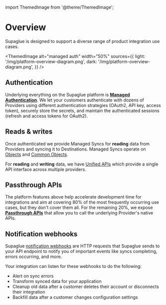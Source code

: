 import ThemedImage from '@theme/ThemedImage';

# Overview

Supaglue is designed to support a diverse range of product integration use cases.

<ThemedImage
alt="managed auth"
width="50%"
sources={{
    light: '/img/platform-overview-diagram.png',
    dark: '/img/platform-overview-diagram.png',
  }}
/>

## Authentication

Underlying everything on the Supaglue platform is **[Managed Authentication](./managed-auth)**. We let your customers authenticate with dozens of Providers using different authentication strategies (OAuth2, API key, access token), securely store the secrets, and maintain the authenticated sessions (refresh and access tokens for OAuth2).

## Reads & writes

Once authenticated we provide Managed Syncs for **reading** data from Providers and syncing it to Destinations. Managed Syncs operate on [Objects](./objects/overview) and [Common Objects](./common-schemas/overview).

For **reading** and **writing** data, we have [Unified APIs](../integration-patterns/unified-api) which provide a single API interface across multiple providers.

## Passthrough APIs

The platform features above help accelerate development time for integrations and aim at covering 80% of the most frequently occurring use cases, but they don't cover them all. For the remaining 20%, we expose **[Passthrough APIs](./passthrough)** that allow you to call the underlying Provider's native APIs.

## Notification webhooks

Supaglue [notification webhooks](./notification-webhooks) are HTTP requests that Supaglue sends to your API endpoint to notify you of important events like syncs completing, errors occurring, and more.

Your integration can listen for these webhooks to do the following:

- Alert on sync errors
- Transform synced data for your application
- Cleanup old data after a customer deletes their account or disconnects their integration
- Backfill data after a customer changes configuration settings
